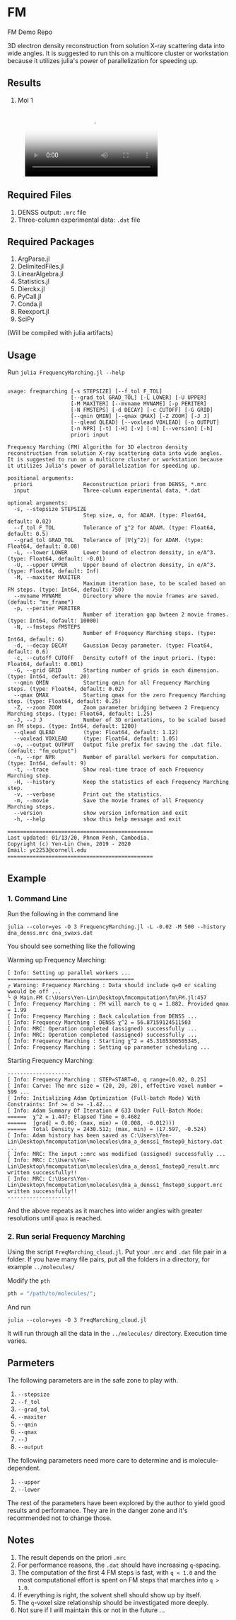 # FM
FM Demo Repo


3D electron density reconstruction from solution X-ray scattering data into wide angles. 
It is suggested to run this on a multicore cluster or workstation because it utilizes julia's power of parallelization for speeding up.


## Results


1. Mol 1

<figure class="video_container">
  <video controls="true" allowfullscreen="true" poster="path/to/poster_image.png">
    <source src="path/to/video.mp4" type="video/mp4">
  </video>
</figure>


## Required Files

1. DENSS output: `.mrc` file
2. Three-column experimental data: `.dat` file


## Required Packages

1. ArgParse.jl
2. DelimitedFiles.jl
3. LinearAlgebra.jl
4. Statistics.jl
5. Dierckx.jl
6. PyCall.jl
7. Conda.jl
8. Reexport.jl
9. SciPy

(Will be compiled with julia artifacts)



## Usage

Run `julia FrequencyMarching.jl --help`

```

usage: freqmarching [-s STEPSIZE] [--f_tol F_TOL]
                    [--grad_tol GRAD_TOL] [-L LOWER] [-U UPPER]
                    [-M MAXITER] [--mvname MVNAME] [-p PERITER]
                    [-N FMSTEPS] [-d DECAY] [-c CUTOFF] [-G GRID]
                    [--qmin QMIN] [--qmax QMAX] [-Z ZOOM] [-J J]
                    [--qlead QLEAD] [--voxlead VOXLEAD] [-o OUTPUT]
                    [-n NPR] [-t] [-H] [-v] [-m] [--version] [-h]
                    priori input

Frequency Marching (FM) Algorithm for 3D electron density
reconstruction from solution X-ray scattering data into wide angles.
It is suggested to run on a multicore cluster or workstation because
it utilizes Julia's power of parallelization for speeding up.

positional arguments:
  priori                Reconstruction priori from DENSS, *.mrc
  input                 Three-column experimental data, *.dat

optional arguments:
  -s, --stepsize STEPSIZE
                        Step size, α, for ADAM. (type: Float64, default: 0.02)
  --f_tol F_TOL         Tolerance of χ^2 for ADAM. (type: Float64, default: 0.5)
  --grad_tol GRAD_TOL   Tolerance of |∇(χ^2)| for ADAM. (type: Float64, default: 0.08)
  -L, --lower LOWER     Lower bound of electron density, in e/A^3. (type: Float64, default: -0.01)
  -U, --upper UPPER     Upper bound of electron density, in e/A^3. (type: Float64, default: Inf)
  -M, --maxiter MAXITER
                        Maximum iteration base, to be scaled based on FM steps. (type: Int64, default: 750)
  --mvname MVNAME       Directory where the movie frames are saved. (default: "mv_frame")
  -p, --periter PERITER
                        Number of iteration gap bwteen 2 movie frames. (type: Int64, default: 10000)
  -N, --fmsteps FMSTEPS
                        Number of Frequency Marching steps. (type: Int64, default: 6)
  -d, --decay DECAY     Gaussian Decay parameter. (type: Float64, default: 0.6)
  -c, --cutoff CUTOFF   Density cutoff of the input priori. (type: Float64, default: 0.001)
  -G, --grid GRID       Starting number of grids in each dimension. (type: Int64, default: 20)
  --qmin QMIN           Starting qmin for all Frequency Marching steps. (type: Float64, default: 0.02)
  --qmax QMAX           Starting qmax for the zero Frequency Marching step. (type: Float64, default: 0.25)
  -Z, --zoom ZOOM       Zoom parameter bridging between 2 Frequency Marching steps. (type: Float64, default: 1.25)
  -J, --J J             Number of 3D orientations, to be scaled based on FM steps. (type: Int64, default: 1200)
  --qlead QLEAD         (type: Float64, default: 1.12)
  --voxlead VOXLEAD     (type: Float64, default: 1.05)
  -o, --output OUTPUT   Output file prefix for saving the .dat file. (default: "fm_output")
  -n, --npr NPR         Number of parallel workers for computation. (type: Int64, default: 9)
  -t, --trace           Show real-time trace of each Frequency Marching step.
  -H, --history         Keep the statistics of each Frequency Marching step.
  -v, --verbose         Print out the statistics.
  -m, --movie           Save the movie frames of all Frequency Marching steps.
  --version             show version information and exit
  -h, --help            show this help message and exit

==============================================
Last updated: 01/13/20, Phnom Penh, Cambodia.
Copyright (c) Yen-Lin Chen, 2019 - 2020
Email: yc2253@cornell.edu
==============================================

```


## Example

### 1. Command Line

   Run the following in the command line

```
julia --color=yes -O 3 FrequencyMarching.jl -L -0.02 -M 500 --history dna_denss.mrc dna_swaxs.dat
```

   You should see something like the following

   Warming up Frequency Marching:
```
[ Info: Setting up parallel workers ...
========================================
┌ Warning: Frequency Marching : Data should include q=0 or scaling wwould be off ...
└ @ Main.FM C:\Users\Yen-Lin\Desktop\fmcomputation\fm\FM.jl:457
[ Info: Frequency Marching : FM will march to q = 1.882. Provided qmax = 1.99
[ Info: Frequency Marching : Back calculation from DENSS ...
[ Info: Frequency Marching : DENSS χ^2 = 56.87159124511503
[ Info: MRC: Operation completed (assigned) successfully ...
[ Info: MRC: Operation completed (assigned) successfully ...
[ Info: Frequency Marching : Starting χ^2 = 45.3105300505345,
[ Info: Frequency Marching : Setting up parameter scheduling ...
```

   Starting Frequency Marching:
```
--------------------
[ Info: Frequency Marching : STEP=START=0, q range=[0.02, 0.25]
[ Info: Carve: The mrc size = (20, 20, 20), effective voxel number = 599 ...
[ Info: Initializing Adam Optimization (Full-batch Mode) With Constraints: Inf >= d >= -1.42...
[ Info: Adam Summary Of Iteration # 633 Under Full-Batch Mode:
======  χ^2 = 1.447; Elapsed Time = 0.4682
======  |grad| = 0.08; (max, min) = (0.008, -0.012)))
======  Total Density = 2430.512; (max, min) = (17.597, -0.524)
[ Info: Adam history has been saved as C:\Users\Yen-Lin\Desktop\fmcomputation\molecules\dna_a_denss1_fmstep0_history.dat ...
[ Info: MRC: The input ::mrc was modified (assigned) successfully ...
[ Info: MRC: C:\Users\Yen-Lin\Desktop\fmcomputation\molecules\dna_a_denss1_fmstep0_result.mrc written successfully!!
[ Info: MRC: C:\Users\Yen-Lin\Desktop\fmcomputation\molecules\dna_a_denss1_fmstep0_support.mrc written successfully!!
--------------------
```

   And the above repeats as it marches into wider angles with greater resolutions until `qmax` is reached.


### 2. Run serial Frequency Marching

   Using the script `FreqMarching_cloud.jl`. Put your `.mrc` and `.dat` file pair in a folder. If you have many file pairs, put all the folders in a directory, for example `../molecules/`

   Modify the `pth`

```julia
pth = "/path/to/molecules/";
```

   And run

```
julia --color=yes -O 3 FreqMarching_cloud.jl
```

   It will run through all the data in the `../molecules/` directory. Execution time varies.



## Parmeters

The following parameters are in the safe zone to play with.
1. `--stepsize`
2. `--f_tol`
3. `--grad_tol`
4. `--maxiter`
5. `--qmin`
6. `--qmax`
7. `--J`
8. `--output`

The following parameters need more care to determine and is molecule-dependent.
1. `--upper`
2. `--lower`

The rest of the parameters have been explored by the author to yield good results and performance. They are in the danger zone and it's recommended not to change those.




## Notes
1. The result depends on the priori `.mrc`
2. For performance reasons, the `.dat` should have increasing `q`-spacing.
3. The computation of the first 4 FM steps is fast, with `q < 1.0` and the most computational effort is spent on FM steps that marches into `q > 1.0`.
4. If everything is right, the solvent shell should show up by itself.
5. The `q`-voxel size relationship should be investigated more deeply.
6. Not sure if I will maintain this or not in the future ...
